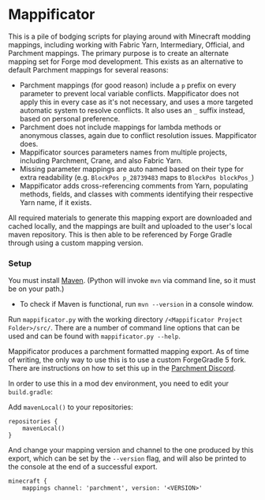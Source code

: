 # Mappificator

This is a pile of bodging scripts for playing around with Minecraft modding mappings, including working with Fabric Yarn, Intermediary, Official, and Parchment mappings. The primary purpose is to create an alternate mapping set for Forge mod development. This exists as an alternative to default Parchment mappings for several reasons:

- Parchment mappings (for good reason) include a `p` prefix on every parameter to prevent local variable conflicts. Mappificator does not apply this in every case as it's not necessary, and uses a more targeted automatic system to resolve conflicts. It also uses an `_` suffix instead, based on personal preference.
- Parchment does not include mappings for lambda methods or anonymous classes, again due to conflict resolution issues. Mappificator does.
- Mappificator sources parameters names from multiple projects, including Parchment, Crane, and also Fabric Yarn.
- Missing parameter mappings are auto named based on their type for extra readability (e.g. `BlockPos p_28739483` maps to `BlockPos blockPos_`)
- Mappificator adds cross-referencing comments from Yarn, populating methods, fields, and classes with comments identifying their respective Yarn name, if it exists.

All required materials to generate this mapping export are downloaded and cached locally, and the mappings are built and uploaded to the user's local maven repository. This is then able to be referenced by Forge Gradle through using a custom mapping version.

### Setup

You must install [Maven](https://maven.apache.org/). (Python will invoke `mvn` via command line, so it must be on your path.)

- To check if Maven is functional, run `mvn --version` in a console window.

Run `mappificator.py` with the working directory `/<Mappificator Project Folder>/src/`. There are a number of command line options that can be used and can be found with `mappificator.py --help`.

Mappificator produces a parchment formatted mapping export. As of time of writing, the only way to use this is to use a custom ForgeGradle 5 fork. There are instructions on how to set this up in the [Parchment Discord](https://discord.com/invite/XXHhhPRUxs).

In order to use this in a mod dev environment, you need to edit your `build.gradle`:

Add `mavenLocal()` to your repositories:

```
repositories {
    mavenLocal()
}
```

And change your mapping version and channel to the one produced by this export, which can be set by the `--version` flag, and will also be printed to the console at the end of a successful export.

```
minecraft {
    mappings channel: 'parchment', version: '<VERSION>'
```